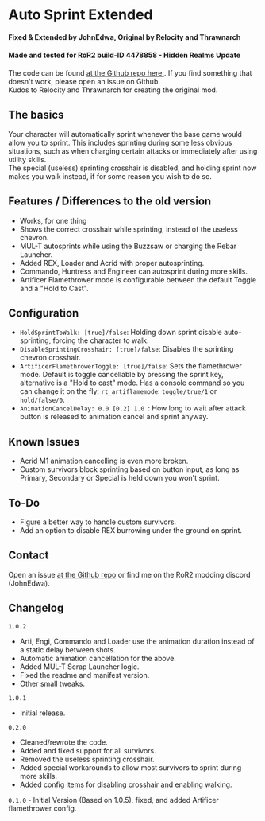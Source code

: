 # Auto Sprint Extended
#### Fixed & Extended by JohnEdwa, Original by Relocity and Thrawnarch
#### Made and tested for RoR2 build-ID 4478858 - Hidden Realms Update

The code can be found [at the Github repo here.](https://github.com/JohnEdwa/RTAutoSprintExtended).
If you find something that doesn't work, please open an issue on Github.   
Kudos to Relocity and Thrawnarch for creating the original mod.

## The basics

Your character will automatically sprint whenever the base game would allow you to sprint. This includes sprinting during some less obvious situations, such as when charging certain attacks or immediately after using utility skills.   
The special (useless) sprinting crosshair is disabled, and holding sprint now makes you walk instead, if for some reason you wish to do so.

## Features / Differences to the old version
* Works, for one thing
* Shows the correct crosshair while sprinting, instead of the useless chevron.
* MUL-T autosprints while using the Buzzsaw or charging the Rebar Launcher.
* Added REX, Loader and Acrid with proper autosprinting.
* Commando, Huntress and Engineer can autosprint during more skills.
* Artificer Flamethrower mode is configurable between the default Toggle and a "Hold to Cast".

## Configuration
* `HoldSprintToWalk: [true]/false`: Holding down sprint disable auto-sprinting, forcing the character to walk.
* `DisableSprintingCrosshair: [true]/false`: Disables the sprinting chevron crosshair.
* `ArtificerFlamethrowerToggle: [true]/false`: Sets the flamethrower mode. Default is toggle cancellable by pressing the sprint key, alternative is a "Hold to cast" mode. Has a console command so you can change it on the fly: `rt_artiflamemode`: `toggle/true/1` or `hold/false/0`.
* `AnimationCancelDelay: 0.0 [0.2] 1.0 `: How long to wait after attack button is released to animation cancel and sprint anyway.

## Known Issues

* Acrid M1 animation cancelling is even more broken.
* Custom survivors block sprinting based on button input, as long as Primary, Secondary or Special is held down you won't sprint.

## To-Do

* Figure a better way to handle custom survivors.
* Add an option to disable REX burrowing under the ground on sprint.


## Contact

Open an issue [at the Github repo](https://github.com/JohnEdwa/RTAutoSprintExtended) or find me on the RoR2 modding discord (JohnEdwa).

## Changelog

`1.0.2`
 * Arti, Engi, Commando and Loader use the animation duration instead of a static delay between shots.
 * Automatic animation cancellation for the above.
 * Added MUL-T Scrap Launcher logic.
 * Fixed the readme and manifest version.
 * Other small tweaks.

`1.0.1`
 * Initial release.

`0.2.0`
 * Cleaned/rewrote the code. 
 * Added and fixed support for all survivors.
 * Removed the useless sprinting crosshair.
 * Added special workarounds to allow most survivors to sprint during more skills.
 * Added config items for disabling crosshair and enabling walking.

`0.1.0` - Initial Version (Based on 1.0.5), fixed, and added Artificer flamethrower config.